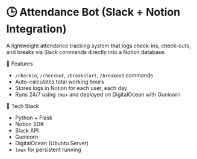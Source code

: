 # 🕒 Attendance Bot (Slack + Notion Integration)

A lightweight attendance tracking system that logs check-ins, check-outs, and breaks via Slack commands directly into a Notion database.

🔧 Features
- `/checkin`, `/checkout`, `/breakstart`, `/breakend` commands
- Auto-calculates total working hours
- Stores logs in Notion for each user, each day
- Runs 24/7 using `tmux` and deployed on DigitalOcean with Gunicorn

🧰 Tech Stack
- Python + Flask
- Notion SDK
- Slack API
- Gunicorn
- DigitalOcean (Ubuntu Server)
- `tmux` for persistent running
